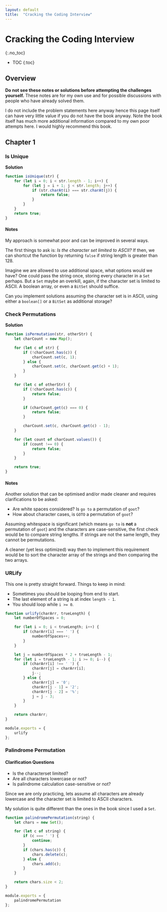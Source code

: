 ```yaml
---
layout: default
title:  "Cracking the Coding Interview"
---
```


# Cracking the Coding Interview
{:.no_toc}

* TOC
{:toc}

## Overview
**Do not see these notes or solutions before attempting the challenges yourself.** These notes are for my own use and for possible discussions with people who have already solved them.

I do not include the problem statements here anyway hence this page itself can have very little value if you do not have the book anyway. Note the book itself has much more additional information compared to my own poor attempts here. I would highly recommend this book. 

## Chapter 1
### Is Unique

**Solution**

```javascript
function isUnique(str) {
    for (let i = 0; i < str.length - 1; i++) {
        for (let j = i + 1; j < str.length; j++) {
            if (str.charAt(i) === str.charAt(j)) {
                return false;
            }
        }
    }
    return true;
}
```

#### Notes
My approach is somewhat poor and can be improved in several ways. 

The first things to ask is: _Is the character set limited to ASCII?_ If then, we can shortcut the function by returning `false` if string length is greater than 128.

Imagine we are allowed to use additional space, what options would we have? One could pass the string once, storing every character in a `Set` perhaps. But a `Set` maybe an overkill, again, if the character set is limited to ASCII. A boolean array, or even a `BitSet` should suffice. 

Can you implement solutions assuming the character set is in ASCII, using either a `boolean[]` or a `BitSet` as additional storage?

### Check Permutations

**Solution**

```javascript
function isPermutation(str, otherStr) {
    let charCount = new Map();

    for (let c of str) {
        if (!charCount.has(c)) {
            charCount.set(c, 1);
        } else {
            charCount.set(c, charCount.get(c) + 1);
        }
    }

    for (let c of otherStr) {
        if (!charCount.has(c)) {
            return false;
        }

        if (charCount.get(c) === 0) {
            return false;
        }        

        charCount.set(c, charCount.get(c) - 1);
    }

    for (let count of charCount.values()) {
        if (count !== 0) {
            return false;
        }
    }

    return true;
}
```

#### Notes
Another solution that can be optimised and/or made cleaner and requires clarifications to be asked:

- Are white spaces considered? Is `go to` a permutation of `goot`?
- How about character cases, is `GOTO` a permutation of `goot`?

Assuming whitespace is significant (which means `go to` is **not** a permutation of `goot`) and the characters are case-sensitive, the first check would be to compare string lengths. If strings are not the same length, they cannot be permutations. 

A cleaner (yet less optimized) way then to implement this requirement would be to sort the character array of the strings and then comparing the two arrays. 

### URLify

This one is pretty straight forward. Things to keep in mind:

- Sometimes you should be looping from end to start. 
- The last element of a string is at index `length - 1`.
- You should loop while `i >= 0`.

```javascript
function urlify(charArr, trueLength) {
    let numberOfSpaces = 0;

    for (let i = 0; i < trueLength; i++) {
        if (charArr[i] === ' ') {
            numberOfSpaces++;
        }
    }

    let j = numberOfSpaces * 2 + trueLength - 1;
    for (let i = trueLength - 1; i >= 0; i--) {
        if (charArr[i] !== ' ') {
            charArr[j] = charArr[i];
            j--;
        } else {
            charArr[j] = '0';
            charArr[j - 1] = '2';
            charArr[j - 2] = '%';
            j = j - 3;
        }
    }

    return charArr;
}

module.exports = {
    urlify
};
```

### Palindrome Permutation

#### Clarification Questions

- Is the characterset limited?
- Are all characters lowercase or not? 
- Is palindrome calculation case-sensitive or not?

Since we are only practicing, lets assume all characters are already lowercase and the character set is limited to ASCII characters.

My solution is quite different than the ones in the book since I used a `Set`. 

```javascript
function palindromePermutation(string) {
    let chars = new Set();

    for (let c of string) {
        if (c === ' ') {
            continue;
        }
        if (chars.has(c)) {
            chars.delete(c);
        } else {
            chars.add(c);
        }
    }

    return chars.size < 2;
}

module.exports = {
    palindromePermutation
};

```